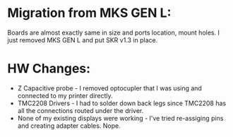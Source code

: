 # Migration from MKS GEN L:
Boards are almost exactly same in size and ports location, mount holes.
I just removed MKS GEN L and put SKR v1.3 in place.

# HW Changes:
* Z Capacitive probe - I removed optocupler that I was using and connected to my printer directly.
* TMC2208 Drivers - I had to solder down back legs since TMC2208 has all the connections routed under the driver.
* None of my existing displays were working - I've tried re-assiging pins and creating adapter cables. Nope.